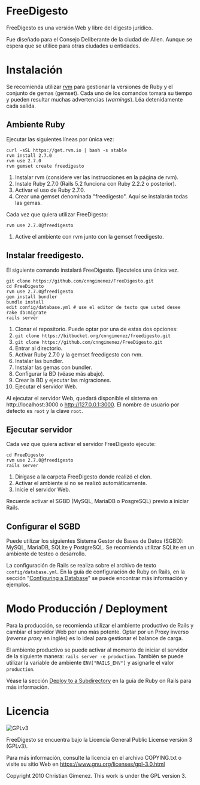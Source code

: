 # FreeDigesto
FreeDigesto es una versión Web y libre del digesto jurídico. 

Fue diseñado para el Consejo Deliberante de la ciudad de Allen. Aunque se espera que se utilice para otras ciudades u entidades.

# Instalación
Se recomienda utilizar [rvm](https://rvm.io/) para gestionar la versiones de Ruby y el conjunto de gemas (gemset). Cada uno de los comandos tomará su tiempo y pueden resultar muchas advertencias (*warnings*). Léa detenidamente cada salida. 

## Ambiente Ruby 
Ejecutar las siguientes líneas por única vez:

```fish
curl -sSL https://get.rvm.io | bash -s stable
rvm install 2.7.0
rvm use 2.7.0
rvm gemset create freedigesto
```

1. Instalar rvm (considere ver las instrucciones en la página de rvm).
2. Instale Ruby 2.7.0 (Rails 5.2 funciona con Ruby 2.2.2 o posterior).
3. Activar el uso de Ruby 2.7.0.
4. Crear una gemset denominada "freedigesto". Aquí se instalarán todas las gemas.

Cada vez que quiera utilizar FreeDigesto:

```fish
rvm use 2.7.0@freedigesto
```

1. Active el ambiente con rvm junto con la gemset freedigesto.

## Instalar freedigesto.
El siguiente comando instalará FreeDigesto. Ejecutelos una única vez.

```fish
git clone https://github.com/cnngimenez/FreeDigesto.git
cd FreeDigesto
rvm use 2.7.0@freedigesto
gem install bundler
bundle install
edit config/database.yml # use el editor de texto que usted desee
rake db:migrate
rails server
```

1. Clonar el repositorio. Puede optar por una de estas dos opciones:
  1. `git clone https://bitbucket.org/cnngimenez/freedigesto.git` 
  2. `git clone https://github.com/cnngimenez/FreeDigesto.git`
2. Entrar al directorio.
3. Activar Ruby 2.7.0 y la gemset freedigesto con rvm.
4. Instalar las bundler.
5. Instalar las gemas con bundler.
6. Configurar la BD (véase más abajo).
7. Crear la BD y ejecutar las migraciones.
8. Ejecutar el servidor Web.

Al ejecutar el servidor Web, quedará disponible el sistema en http://localhost:3000 o http://127.0.0.1:3000. El nombre de usuario por defecto es `root` y la clave `root`.

## Ejecutar servidor
Cada vez que quiera activar el servidor FreeDigesto ejecute:

```fish
cd FreeDigesto
rvm use 2.7.0@freedigesto
rails server
```

1. Dirígase a la carpeta FreeDigesto donde realizó el clon.
2. Activar el ambiente si no se realizó automáticamente. 
3. Inicie el servidor Web. 

Recuerde activar el SGBD (MySQL, MariaDB o PosgreSQL) previo a iniciar Rails.

## Configurar el SGBD
Puede utilizar los siguientes Sistema Gestor de Bases de Datos (SGBD): MySQL, MariaDB, SQLite y PostgreSQL. Se recomienda utilizar SQLite en un ambiente de testeo o desarrollo.

La configuración de Rails se realiza sobre el archivo de texto `config/database.yml`. En la guía de configuración de Ruby on Rails, en la sección "[Configuring a Database](https://guides.rubyonrails.org/v5.2/configuring.html#configuring-a-database)" se puede encontrar más información y ejemplos.

# Modo Producción / Deployment
Para la producción, se recomienda utilizar el ambiente productivo de Rails y cambiar el servidor Web por uno más potente. Optar por un Proxy inverso (*reverse proxy* en inglés) es lo ideal para gestionar el balance de carga.

El ambiente productivo se puede activar al momento de iniciar el servidor de la siguiente manera: `rails server -e production`. También se puede utilizar la variable de ambiente `ENV["RAILS_ENV"]` y asignarle el valor `production`.

Véase la sección [Deploy to a Subdirectory](https://guides.rubyonrails.org/v5.2/configuring.html#deploy-to-a-subdirectory-relative-url-root) en la guía de Ruby on Rails para más información.

# Licencia
![GPLv3](https://www.gnu.org/graphics/gplv3-with-text-136x68.png)

FreeDigesto se encuentra bajo la Licencia General Public License versión 3 (GPLv3).

Para más información, consulte la licencia en el archivo COPYING.txt o visite su sitio Web en https://www.gnu.org/licenses/gpl-3.0.html


Copyright 2010 Christian Gimenez. This work is under the GPL version 3.

